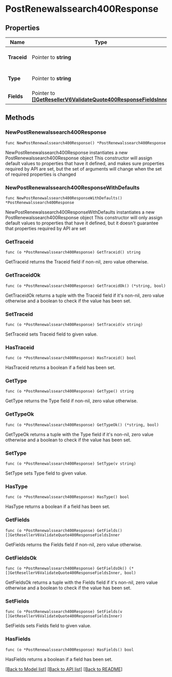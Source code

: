# PostRenewalssearch400Response

## Properties

Name | Type | Description | Notes
------------ | ------------- | ------------- | -------------
**Traceid** | Pointer to **string** | Unique Id to identify error. | [optional] 
**Type** | Pointer to **string** | Describes the type of the error. | [optional] 
**Fields** | Pointer to [**[]GetResellerV6ValidateQuote400ResponseFieldsInner**](GetResellerV6ValidateQuote400ResponseFieldsInner.md) |  | [optional] 

## Methods

### NewPostRenewalssearch400Response

`func NewPostRenewalssearch400Response() *PostRenewalssearch400Response`

NewPostRenewalssearch400Response instantiates a new PostRenewalssearch400Response object
This constructor will assign default values to properties that have it defined,
and makes sure properties required by API are set, but the set of arguments
will change when the set of required properties is changed

### NewPostRenewalssearch400ResponseWithDefaults

`func NewPostRenewalssearch400ResponseWithDefaults() *PostRenewalssearch400Response`

NewPostRenewalssearch400ResponseWithDefaults instantiates a new PostRenewalssearch400Response object
This constructor will only assign default values to properties that have it defined,
but it doesn't guarantee that properties required by API are set

### GetTraceid

`func (o *PostRenewalssearch400Response) GetTraceid() string`

GetTraceid returns the Traceid field if non-nil, zero value otherwise.

### GetTraceidOk

`func (o *PostRenewalssearch400Response) GetTraceidOk() (*string, bool)`

GetTraceidOk returns a tuple with the Traceid field if it's non-nil, zero value otherwise
and a boolean to check if the value has been set.

### SetTraceid

`func (o *PostRenewalssearch400Response) SetTraceid(v string)`

SetTraceid sets Traceid field to given value.

### HasTraceid

`func (o *PostRenewalssearch400Response) HasTraceid() bool`

HasTraceid returns a boolean if a field has been set.

### GetType

`func (o *PostRenewalssearch400Response) GetType() string`

GetType returns the Type field if non-nil, zero value otherwise.

### GetTypeOk

`func (o *PostRenewalssearch400Response) GetTypeOk() (*string, bool)`

GetTypeOk returns a tuple with the Type field if it's non-nil, zero value otherwise
and a boolean to check if the value has been set.

### SetType

`func (o *PostRenewalssearch400Response) SetType(v string)`

SetType sets Type field to given value.

### HasType

`func (o *PostRenewalssearch400Response) HasType() bool`

HasType returns a boolean if a field has been set.

### GetFields

`func (o *PostRenewalssearch400Response) GetFields() []GetResellerV6ValidateQuote400ResponseFieldsInner`

GetFields returns the Fields field if non-nil, zero value otherwise.

### GetFieldsOk

`func (o *PostRenewalssearch400Response) GetFieldsOk() (*[]GetResellerV6ValidateQuote400ResponseFieldsInner, bool)`

GetFieldsOk returns a tuple with the Fields field if it's non-nil, zero value otherwise
and a boolean to check if the value has been set.

### SetFields

`func (o *PostRenewalssearch400Response) SetFields(v []GetResellerV6ValidateQuote400ResponseFieldsInner)`

SetFields sets Fields field to given value.

### HasFields

`func (o *PostRenewalssearch400Response) HasFields() bool`

HasFields returns a boolean if a field has been set.


[[Back to Model list]](../README.md#documentation-for-models) [[Back to API list]](../README.md#documentation-for-api-endpoints) [[Back to README]](../README.md)


